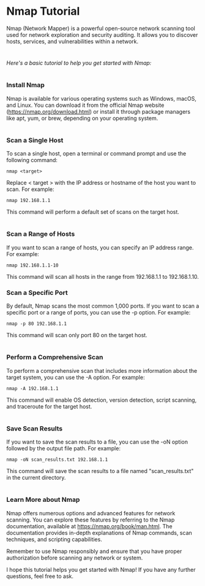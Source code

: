 # Nmap Tutorial
Nmap (Network Mapper) is a powerful open-source network scanning tool used for network exploration and security auditing. It allows you to discover hosts, services, and vulnerabilities within a network.
#
*Here's a basic tutorial to help you get started with Nmap:*
#
### Install Nmap
Nmap is available for various operating systems such as Windows, macOS, and Linux. You can download it from the official Nmap website (https://nmap.org/download.html) or install it through package managers like apt, yum, or brew, depending on your operating system.
#
### Scan a Single Host
To scan a single host, open a terminal or command prompt and use the following command:
```
nmap <target>
```
Replace < target > with the IP address or hostname of the host you want to scan. For example:
```
nmap 192.168.1.1
```
This command will perform a default set of scans on the target host.
#
### Scan a Range of Hosts
If you want to scan a range of hosts, you can specify an IP address range. For example:
```
nmap 192.168.1.1-10
```
This command will scan all hosts in the range from 192.168.1.1 to 192.168.1.10.
### Scan a Specific Port
By default, Nmap scans the most common 1,000 ports. If you want to scan a specific port or a range of ports, you can use the -p option. For example:
```
nmap -p 80 192.168.1.1
```
This command will scan only port 80 on the target host.
#
### Perform a Comprehensive Scan
To perform a comprehensive scan that includes more information about the target system, you can use the -A option. For example:
```
nmap -A 192.168.1.1
```
This command will enable OS detection, version detection, script scanning, and traceroute for the target host.
#
### Save Scan Results
If you want to save the scan results to a file, you can use the -oN option followed by the output file path. For example:
```
nmap -oN scan_results.txt 192.168.1.1
```
This command will save the scan results to a file named "scan_results.txt" in the current directory.
#
### Learn More about Nmap
Nmap offers numerous options and advanced features for network scanning. You can explore these features by referring to the Nmap documentation, available at https://nmap.org/book/man.html. The documentation provides in-depth explanations of Nmap commands, scan techniques, and scripting capabilities.
 
 Remember to use Nmap responsibly and ensure that you have proper authorization before scanning any network or system.
  
  I hope this tutorial helps you get started with Nmap! If you have any further questions, feel free to ask.
